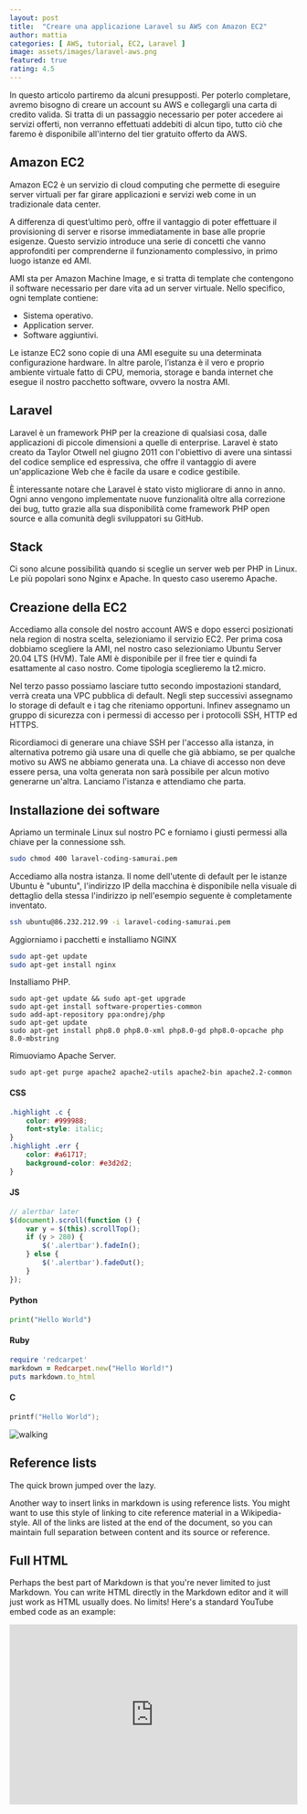 ```yaml
---
layout: post
title:  "Creare una applicazione Laravel su AWS con Amazon EC2"
author: mattia
categories: [ AWS, tutorial, EC2, Laravel ]
image: assets/images/laravel-aws.png
featured: true
rating: 4.5
---
```

In questo articolo partiremo da alcuni presupposti. Per poterlo completare, avremo bisogno di creare un account su AWS e collegargli una carta di credito valida. Si tratta di un passaggio necessario per poter accedere ai servizi offerti, non verranno effettuati addebiti di alcun tipo, tutto ciò che faremo è disponibile all'interno del tier gratuito offerto da AWS.


## Amazon EC2

Amazon EC2 è un servizio di cloud computing che permette di eseguire server virtuali per far girare applicazioni e servizi web come in un tradizionale data center.

A differenza di quest’ultimo però, offre il vantaggio di poter effettuare il provisioning di server e risorse immediatamente in base alle proprie esigenze. Questo servizio introduce una serie di concetti che vanno approfonditi per comprenderne il funzionamento complessivo, in primo luogo istanze ed AMI. 

AMI sta per Amazon Machine Image, e si tratta di template che contengono il software necessario per dare vita ad un server virtuale. Nello specifico, ogni template contiene:

- Sistema operativo.
- Application server.
- Software aggiuntivi.

Le istanze EC2 sono copie di una AMI eseguite su una determinata configurazione hardware. In altre parole, l’istanza è il vero e proprio ambiente virtuale fatto di CPU, memoria, storage e banda internet che esegue il nostro pacchetto software, ovvero la nostra AMI.


## Laravel

Laravel è un framework PHP per la creazione di qualsiasi cosa, dalle applicazioni di piccole dimensioni a quelle di enterprise. Laravel è stato creato da Taylor Otwell nel giugno 2011 con l'obiettivo di avere una sintassi del codice semplice ed espressiva, che offre il vantaggio di avere un'applicazione Web che è facile da usare e codice gestibile.

È interessante notare che Laravel è stato visto migliorare di anno in anno. Ogni anno vengono implementate nuove funzionalità oltre alla correzione dei bug, tutto grazie alla sua disponibilità come framework PHP open source e alla comunità degli sviluppatori su GitHub.


## Stack

Ci sono alcune possibilità quando si sceglie un server web per PHP in Linux. Le più popolari sono Nginx e Apache. In questo caso useremo Apache.


## Creazione della EC2

Accediamo alla console del nostro account AWS e dopo esserci posizionati nela region di nostra scelta, selezioniamo il servizio EC2. Per prima cosa dobbiamo scegliere la AMI, nel nostro caso selezioniamo Ubuntu Server 20.04 LTS (HVM). Tale AMI è disponibile per il free tier e quindi fa esattamente al caso nostro. Come tipologia sceglieremo la t2.micro.

Nel terzo passo possiamo lasciare tutto secondo impostazioni standard, verrà creata una VPC pubblica di default. Negli step successivi assegnamo lo storage di default e i tag che riteniamo opportuni. Infinev assegnamo un gruppo di sicurezza con i permessi di accesso per i protocolli SSH, HTTP ed HTTPS. 

Ricordiamoci di generare una chiave SSH per l'accesso alla istanza, in alternativa potremo già usare una di quelle che già abbiamo, se per qualche motivo su AWS ne abbiamo generata una. La chiave di accesso non deve essere persa, una volta generata non sarà possibile per alcun motivo generarne un'altra. Lanciamo l'istanza e attendiamo che parta.


## Installazione dei software

Apriamo un terminale Linux sul nostro PC e forniamo i giusti permessi alla chiave per la connessione ssh.

```bash
sudo chmod 400 laravel-coding-samurai.pem
```

Accediamo alla nostra istanza. Il nome dell'utente di default per le istanze Ubuntu è "ubuntu", l'indirizzo IP della macchina è disponibile nella visuale di dettaglio della stessa l'indirizzo ip nell'esempio seguente è completamente inventato.

```bash
ssh ubuntu@86.232.212.99 -i laravel-coding-samurai.pem
```

Aggiorniamo i pacchetti e installiamo NGINX

```bash
sudo apt-get update
sudo apt-get install nginx
```

Installiamo PHP.

```
sudo apt-get update && sudo apt-get upgrade
sudo apt-get install software-properties-common
sudo add-apt-repository ppa:ondrej/php
sudo apt-get update
sudo apt-get install php8.0 php8.0-xml php8.0-gd php8.0-opcache php 8.0-mbstring
```

Rimuoviamo Apache Server.

```
sudo apt-get purge apache2 apache2-utils apache2-bin apache2.2-common
```

#### CSS

```css
.highlight .c {
    color: #999988;
    font-style: italic; 
}
.highlight .err {
    color: #a61717;
    background-color: #e3d2d2; 
}
```

#### JS

```js
// alertbar later
$(document).scroll(function () {
    var y = $(this).scrollTop();
    if (y > 280) {
        $('.alertbar').fadeIn();
    } else {
        $('.alertbar').fadeOut();
    }
});
```

#### Python

```python
print("Hello World")
```

#### Ruby

```ruby
require 'redcarpet'
markdown = Redcarpet.new("Hello World!")
puts markdown.to_html
```

#### C

```c
printf("Hello World");
```




![walking](https://mattiatoselli.github.io/codingsamurai/assets/images/8.jpg)

## Reference lists

The quick brown jumped over the lazy.

Another way to insert links in markdown is using reference lists. You might want to use this style of linking to cite reference material in a Wikipedia-style. All of the links are listed at the end of the document, so you can maintain full separation between content and its source or reference.

## Full HTML

Perhaps the best part of Markdown is that you're never limited to just Markdown. You can write HTML directly in the Markdown editor and it will just work as HTML usually does. No limits! Here's a standard YouTube embed code as an example:

<p><iframe style="width:100%;" height="315" src="https://www.youtube.com/embed/Cniqsc9QfDo?rel=0&amp;showinfo=0" frameborder="0" allowfullscreen></iframe></p>
